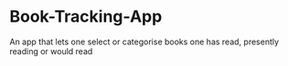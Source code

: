 # Book-Tracking-App
An app that lets one select or categorise books one has read, presently reading or would read

